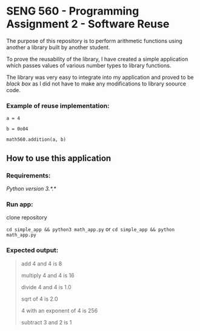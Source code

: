 # SENG 560 - Programming Assignment 2 - Software Reuse

The purpose of this repository is to perform arithmetic functions using another a library built by another student.

To prove the reusability of the library, I have created a simple application which passes values of various number types to library functions.

The library was very easy to integrate into my application and proved to be *black box* as I did not have to make any modifications to library soource code.

### Example of reuse implementation:
``a = 4``

``b = 0o04``

``math560.addition(a, b)``

## How to use this application
### Requirements:
*Python version 3.\*.\**

### Run app:
clone repository

``cd simple_app && python3 math_app.py`` or ``cd simple_app && python math_app.py``

### Expected output:
> add 4 and 4 is 8
>
> multiply 4 and 4 is 16
>
> divide 4 and 4 is 1.0
>
> sqrt of 4 is 2.0
>
> 4 with an exponent of 4 is 256
>
> subtract 3 and 2 is 1
